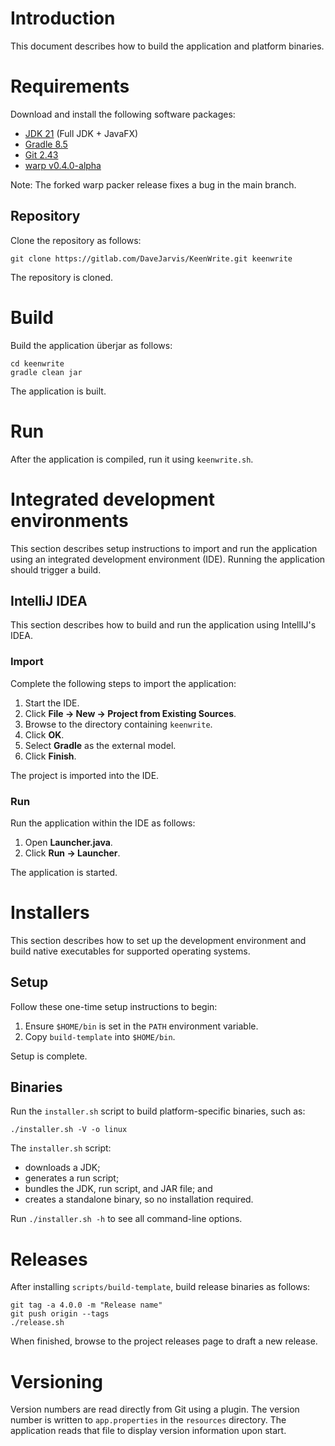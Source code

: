 # Introduction

This document describes how to build the application and platform binaries.

# Requirements

Download and install the following software packages:

* [JDK 21](https://bell-sw.com/pages/downloads) (Full JDK + JavaFX)
* [Gradle 8.5](https://gradle.org/releases)
* [Git 2.43](https://git-scm.com/downloads)
* [warp v0.4.0-alpha](https://github.com/Reisz/warp/releases/tag/v0.4.0)

Note: The forked warp packer release fixes a bug in the main branch.

## Repository

Clone the repository as follows:

    git clone https://gitlab.com/DaveJarvis/KeenWrite.git keenwrite

The repository is cloned.

# Build

Build the application überjar as follows:

    cd keenwrite
    gradle clean jar

The application is built.

# Run

After the application is compiled, run it using `keenwrite.sh`.

# Integrated development environments

This section describes setup instructions to import and run the application
using an integrated development environment (IDE). Running the application
should trigger a build.

## IntelliJ IDEA

This section describes how to build and run the application using
IntellIJ's IDEA.

### Import

Complete the following steps to import the application:

1. Start the IDE.
1. Click **File → New → Project from Existing Sources**.
1. Browse to the directory containing `keenwrite`.
1. Click **OK**.
1. Select **Gradle** as the external model.
1. Click **Finish**.

The project is imported into the IDE.

### Run

Run the application within the IDE as follows:

1. Open **Launcher.java**.
1. Click **Run → Launcher**.

The application is started.

# Installers

This section describes how to set up the development environment and build
native executables for supported operating systems.

## Setup

Follow these one-time setup instructions to begin:

1. Ensure `$HOME/bin` is set in the `PATH` environment variable.
1. Copy `build-template` into `$HOME/bin`.

Setup is complete.

## Binaries

Run the `installer.sh` script to build platform-specific binaries, such as:

    ./installer.sh -V -o linux

The `installer.sh` script:

* downloads a JDK;
* generates a run script;
* bundles the JDK, run script, and JAR file; and
* creates a standalone binary, so no installation required.

Run `./installer.sh -h` to see all command-line options.

# Releases

After installing `scripts/build-template`, build release binaries as follows:

    git tag -a 4.0.0 -m "Release name"
    git push origin --tags
    ./release.sh

When finished, browse to the project releases page to draft a new release.

# Versioning

Version numbers are read directly from Git using a plugin. The version
number is written to `app.properties` in the `resources` directory. The
application reads that file to display version information upon start.

